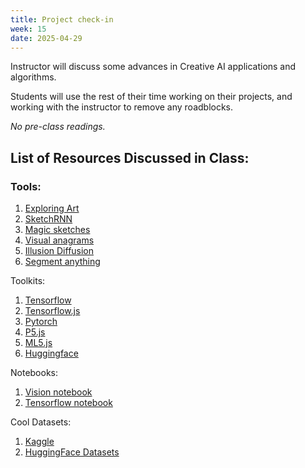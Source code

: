 ```yaml
---
title: Project check-in
week: 15
date: 2025-04-29
---
```


Instructor will discuss some advances in Creative AI applications and algorithms. 

Students will use the rest of their time working on their projects, and working with the instructor to remove any roadblocks. 

*No pre-class readings.*

## List of Resources Discussed in Class: 

### Tools: 
1. [Exploring Art](https://explore-art-204c2f2aab0f.herokuapp.com/)  
1. [SketchRNN](https://magenta.tensorflow.org/assets/sketch_rnn_demo/index.html) 
1. [Magic sketches](https://magic-sketchpad.glitch.me/) 
1. [Visual anagrams](https://dangeng.github.io/visual_anagrams/)
1. [Illusion Diffusion](https://huggingface.co/spaces/AP123/IllusionDiffusion) 
1. [Segment anything](https://segment-anything.com/demo#) 

Toolkits: 
1. [Tensorflow](https://www.tensorflow.org/)
1. [Tensorflow.js](https://www.tensorflow.org/js) 
1. [Pytorch](https://pytorch.org/) 
1. [P5.js](https://p5js.org/)
1. [ML5.js](https://ml5js.org/) 
1. [Huggingface](https://huggingface.co/)

Notebooks: 
1. [Vision notebook](https://colab.research.google.com/drive/1PSrNYNf4iemAhoffa9_pWjVrlzrEXjFX?usp=sharing)
1. [Tensorflow notebook](https://colab.research.google.com/github/tensorflow/docs/blob/master/site/en/tutorials/quickstart/beginner.ipynb)

Cool Datasets: 
1. [Kaggle](https://www.kaggle.com/datasets)
1. [HuggingFace Datasets](https://huggingface.co/datasets)


